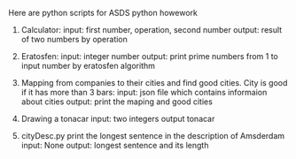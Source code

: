 Here are python scripts for ASDS python howework

1. Calculator:
      input: first number, operation, second number
      output: result of two numbers by operation

2. Eratosfen:
      input: integer number
      output: print prime numbers from 1 to input number by eratosfen algorithm

3. Mapping from companies to their cities and find good cities. City is good if it has more than 3 bars:
      input: json file which contains informaion about cities
      output: print the maping and good cities

4. Drawing a tonacar
      input: two integers
      output tonacar

5. cityDesc.py print the longest sentence in the description of Amsderdam
      input: None
      output: longest sentence and its length
